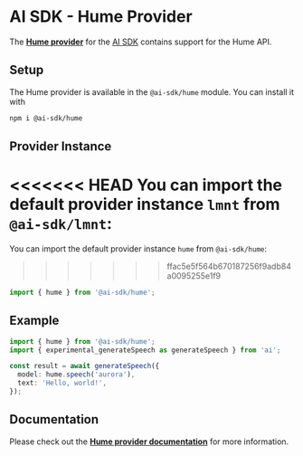 # AI SDK - Hume Provider

The **[Hume provider](https://ai-sdk.dev/providers/ai-sdk-providers/hume)** for the [AI SDK](https://ai-sdk.dev/docs)
contains support for the Hume API.

## Setup

The Hume provider is available in the `@ai-sdk/hume` module. You can install it with

```bash
npm i @ai-sdk/hume
```

## Provider Instance

<<<<<<< HEAD
You can import the default provider instance `lmnt` from `@ai-sdk/lmnt`:
=======
You can import the default provider instance `hume` from `@ai-sdk/hume`:
>>>>>>> ffac5e5f564b670187256f9adb84a0095255e1f9

```ts
import { hume } from '@ai-sdk/hume';
```

## Example

```ts
import { hume } from '@ai-sdk/hume';
import { experimental_generateSpeech as generateSpeech } from 'ai';

const result = await generateSpeech({
  model: hume.speech('aurora'),
  text: 'Hello, world!',
});
```

## Documentation

Please check out the **[Hume provider documentation](https://ai-sdk.dev/providers/ai-sdk-providers/hume)** for more information.
